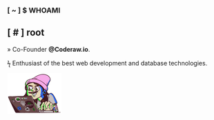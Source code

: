### [ ~ ] $ WHOAMI 
## [ # ] root

» Co-Founder **@Coderaw.io**.

ϟ Enthusiast of the best web development and database technologies.

 <img src="/programer.gif" alt="programer-image" align="center" width="25%" /> 
<br>

